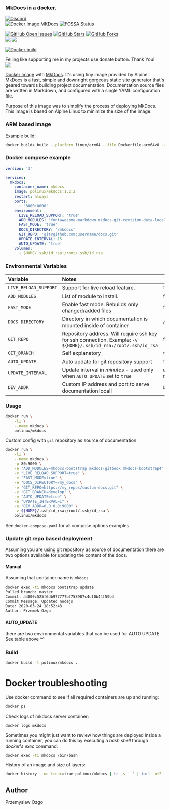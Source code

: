 ### MkDocs in a docker.

[![Discord](https://img.shields.io/discord/720919856815276063)](https://discord.com/channels/720919856815276063/720920716249137233)  
[![Docker Image MKDocs](https://github.com/pozgo/docker-mkdocs/actions/workflows/deploy_image.yml/badge.svg?branch=master)](https://github.com/pozgo/docker-mkdocs/actions?query=workflow%3A%22Build+%26+Test+MKDocs%22)
[![FOSSA Status](https://app.fossa.io/api/projects/git%2Bgithub.com%2Fpozgo%2Fdocker-mkdocs.svg?type=shield)](https://app.fossa.io/projects/git%2Bgithub.com%2Fpozgo%2Fdocker-mkdocs?ref=badge_shield)

[![GitHub Open Issues](https://img.shields.io/github/issues/pozgo/docker-mkdocs.svg)](https://github.com/pozgo/docker-mkdocs/issues)
[![GitHub Stars](https://img.shields.io/github/stars/pozgo/docker-mkdocs.svg)](https://github.com/pozgo/docker-mkdocs)
[![GitHub Forks](https://img.shields.io/github/forks/pozgo/docker-mkdocs.svg)](https://github.com/pozgo/docker-mkdocs)  
[![](https://img.shields.io/github/release/pozgo/docker-mkdocs.svg)](http://microbadger.com/images/pozgo/docker-mkdocs)
[![](https://images.microbadger.com/badges/image/polinux/mkdocs.svg)](http://microbadger.com/images/polinux/mkdocs)

[![Docker build](http://dockeri.co/image/polinux/mkdocs)](https://hub.docker.com/r/polinux/mkdocs/)

Felling like supporting me in my projects use donate button. Thank You!  
[![](https://img.shields.io/badge/donate-PayPal-blue.svg)](https://www.paypal.me/POzgo)

[Docker Image](https://registry.hub.docker.com/u/polinux/mkdocs/) with [MkDocs](http://www.mkdocs.org/). It's using tiny image provided by Alpine.  
MkDocs is a fast, simple and downright gorgeous static site generator that's geared towards building project documentation. Documentation source files are written in Markdown, and configured with a single YAML configuration file.

Purpose of this image was to simplify the process of deploying MkDocs. This image is based on Alpine Linux to minimize the size of the image.

### ARM based image

Example build:

```bash
docker buildx build --platform linux/arm64 --file Dockerfile-arm64v8 -t polinux/mkdocs:arm64v8-1.2.2 .
```

### Docker compose example

```yaml
version: '3'

services:
  mkdocs:
    container_name: mkdocs
    image: polinux/mkdocs:1.2.2
    restart: always
    ports:
      - "8000:8000"
    environment:
      LIVE_RELOAD_SUPPORT: 'true'
      ADD_MODULES: 'fontawesome-markdown mkdocs-git-revision-date-localized-plugin mkdocs-material'
      FAST_MODE: 'true'
      DOCS_DIRECTORY: '/mkdocs'
      GIT_REPO: 'git@github.com:username/docs.git'
      UPDATE_INTERVAL: 15
      AUTO_UPDATE: 'true'
    volumes:
      - $HOME/.ssh/id_rsa:/root/.ssh/id_rsa
```

### Environmental Variables

|Variable|Notes|Default|
|:--|:--|---|
|`LIVE_RELOAD_SUPPORT`|Support for live reload feature. |`false`|
|`ADD_MODULES`|List of module to install.|`false`|
|`FAST_MODE`|Enable fast mode. Rebuilds only changed/added files|`false`|
|`DOCS_DIRECTORY`|Directory in which documentation is mounted inside of container|`/mkdocs`|
|`GIT_REPO`|Repository address. Will require ssh key for ssh connection. Example: `-v ${HOME}/.ssh/id_rsa:/root/.ssh/id_rsa`|`false`|
|`GIT_BRANCH`|Self explanatory|`master`|
|`AUTO_UPDATE`|Auto update for git repository support|`false`|
|`UPDATE_INTERVAL`|Update interval in *minutes* - used only when `AUTO_UPDATE` set to `true`|every `15` minutes|
|`DEV_ADDR`|Custom IP address and port to serve documentation locall|`0.0.0.0:8000`|

### Usage

```bash
docker run \
    -ti \
    --name mkdocs \
    polinux/mkdocs
```

Custom config with `git` repository as source of documentation
```bash
docker run \
    -ti \
    --name mkdocs \
    -p 80:9000 \
    -e "ADD_MODULES=mkdocs-bootstrap mkdocs-gitbook mkdocs-bootstrap4" \
    -e "LIVE_RELOAD_SUPPORT=true" \
    -e "FAST_MODE=true" \
    -e "DOCS_DIRECTORY=/my_docs" \
    -e "GIT_REPO=https://my_repos/custom-docs.git" \
    -e "GIT_BRANCH=develop" \
    -e "AUTO_UPDATE=true" \
    -e "UPDATE_INTERVAL=1" \
    -e "DEV_ADDR=0.0.0.0:9000" \
    -v ${HOME}/.ssh/id_rsa:/root/.ssh/id_rsa \
    polinux/mkdocs
```

See `docker-compose.yaml` for all compose options examples

### Update git repo based deployment
Assuming you are using git repository as source of documentation there are two options available for updating the content of the docs.

#### Manual

Assuming that container name is `mkdocs`  
```bash
docker exec -ti mkdocs bootstrap update
Pulled branch: master
Commit: a4000c525f6db977777bf758987c4df0b44f59b4
Commit Message: Updated nodejs
Date: 2020-03-24 18:52:43
Author: Przemek Ozgo
```

#### AUTO_UPDATE
there are two environmental variables that can be used for AUTO UPDATE.
See table above ^^


### Build

```bash
docker build -t polinux/mkdocs .
```

Docker troubleshooting
======================

Use docker command to see if all required containers are up and running:

```bash
docker ps
```

Check logs of mkdocs server container:

```bash
docker logs mkdocs
```

Sometimes you might just want to review how things are deployed inside a running
 container, you can do this by executing a _bash shell_ through _docker's
 exec_ command:

```bash
docker exec -ti mkdocs /bin/bash
```

History of an image and size of layers:

```bash
docker history --no-trunc=true polinux/mkdocs | tr -s ' ' | tail -n+2 | awk -F " ago " '{print $2}'
```

## Author

Przemyslaw Ozgo
